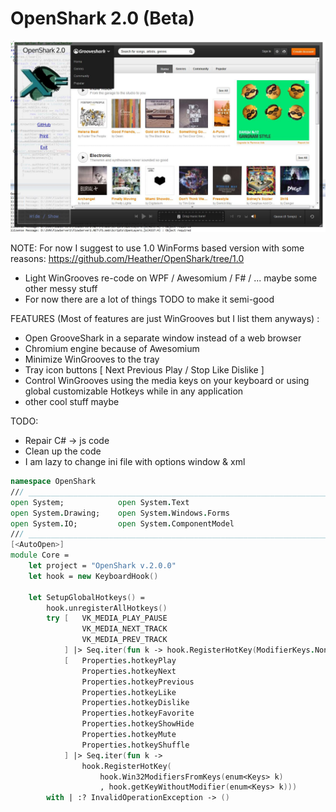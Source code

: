 OpenShark 2.0 (Beta)
====================

![Screenshot](Resources/ss.JPG)

NOTE: For now I suggest to use 1.0 WinForms based version with some reasons: https://github.com/Heather/OpenShark/tree/1.0

 - Light WinGrooves re-code on WPF / Awesomium / F# / ... maybe some other messy stuff
 - For now there are a lot of things TODO to make it semi-good

FEATURES (Most of features are just WinGrooves but I list them anyways) :

 - Open GrooveShark in a separate window instead of a web browser
 - Chromium engine because of Awesomium
 - Minimize WinGrooves to the tray
 - Tray icon buttons [ Next Previous Play / Stop Like Dislike ]
 - Control WinGrooves using the media keys on your keyboard or using global customizable Hotkeys while in any application
 - other cool stuff maybe

TODO:

 - Repair C# -> js code
 - Clean up the code
 - I am lazy to change ini file with options window & xml

```fsharp
namespace OpenShark
/// __________________________________________________________________________________________________________
open System;            open System.Text
open System.Drawing;    open System.Windows.Forms
open System.IO;         open System.ComponentModel
/// __________________________________________________________________________________________________________
[<AutoOpen>]
module Core =
    let project = "OpenShark v.2.0.0"
    let hook = new KeyboardHook()

    let SetupGlobalHotkeys() =
        hook.unregisterAllHotkeys()
        try [   VK_MEDIA_PLAY_PAUSE
                VK_MEDIA_NEXT_TRACK
                VK_MEDIA_PREV_TRACK
            ] |> Seq.iter(fun k -> hook.RegisterHotKey(ModifierKeys.None, enum<Keys> k))
            [   Properties.hotkeyPlay
                Properties.hotkeyNext
                Properties.hotkeyPrevious
                Properties.hotkeyLike
                Properties.hotkeyDislike
                Properties.hotkeyFavorite
                Properties.hotkeyShowHide
                Properties.hotkeyMute
                Properties.hotkeyShuffle 
            ] |> Seq.iter(fun k ->
                hook.RegisterHotKey(
                    hook.Win32ModifiersFromKeys(enum<Keys> k)
                    , hook.getKeyWithoutModifier(enum<Keys> k)))
        with | :? InvalidOperationException -> ()
```
